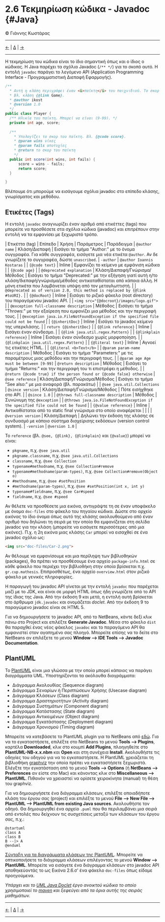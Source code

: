 # 2.6 Τεκμηρίωση κώδικα - Javadoc {#Java} 
© Γιάννης Κωστάρας

---

[<-](../2.5-Polymorphism/README.md) | [Δ](../../README.md) | [->](../2.7-Debugging/README.md)

---

Η τεκμηρίωση του κώδικα είναι το ίδιο σημαντική όπως και ο ίδιος ο κώδικας. Η Java παρέχει τα σχόλια Javadoc (```/** */```) για το σκοπό αυτό. Η εντολή ```javadoc``` παράγει το λεγόμενο ΑΡΙ (Application Programming Interface - Προγραμματιστική Διεπαφή Εφαρμογής).

```java
/**
  * Αυτή η κλάση περιγράφει έναν <i>παίκτη</i> του παιχνιδιού. Το σκορ του παίκτη αποθηκεύεται σ' αυτήν την κλάση. 
  * Βλ. κλάση {@link Game}.
  * @author ikost
  * @version 1.0
  */
public class Player {
  /** Ηλικία του παίκτη. Μπορεί να είναι (9-99). */
  private int age, score;
  
  /** 
	* Υπολογίζει το σκορ του παίκτη. Βλ. {@code score}.
	* @param wins νίκες
	* @param fails αποτυχίες
	* @return το σκορ του παίκτη 
	*/
  public int score(int wins, int fails) {
	  score = wins - fails;
  	  return score;
  }

}
```

Βλέπουμε ότι μπορούμε να εισάγουμε σχόλια javadoc στο επίπεδο κλάσης, γνωρίσματος και μεθόδου. 

## Ετικέτες (Tags) 
Η εντολή ```javadoc``` αναγνωρίζει έναν αριθμό από ετικέττες (tags) που μπορείτε να προσθέσετε στα σχόλια κώδικα (javadoc) και επιτρέπουν στην εντολή να τα εμφανίσει με ξεχωριστό τρόπο.

| Ετικέττα (tag) | Επίπεδο | Χρήση | Παράμετρος | Παράδειγμα
| ```@author name``` | Κλάση/Διεπαφή | Εισάγει το τμήμα "Author:" με το όνομα συγγραφέα. Για κάθε συγγραφέα, εισάγετε μια νέα ετικέτα ```@author```. Αν δε γνωρίζετε το συγγραφέα, δώστε ```unascribed```. | ```-author``` | ```@author Ioannis Kostaras``` |
| ```{@code text}``` | Inline | Εμφανίζει το κείμενο με εμφάνιση κώδικα | | ```{@code age}``` | 
| ```@deprecated explanation``` | Κλάση/Διεπαφή/Γνώρισμα/Μέθοδος | Εισάγει το τμήμα "Deprecated:" με την εξήγηση γιατί αυτή η/το κλάση/διεπαφή/γνώρισμα/μέθοδος αντικαταθίσταται από κάποια άλλη. Η μόνη ετικέτα που λαμβάνεται υπόψη από τον μεταγλωττιστή. | | ```@deprecated as of version 2.0, this method is replaced by {@link #toURI}.``` |
| ```{@docRoot}``` | Inline | Εισάγει το ριζικό φάκελο (root directory) του παραγόμενου javadoc API. | | ```<img src="{@docroot}/images/logo.gif">``` | 
| ```@exception full-classname description``` | Μέθοδος | Εισάγει το τμήμα "Throws:" με την εξαίρεση που εμφανίζει μια μέθοδος και την περιγραφή τους. | | ```@exception java.io.FileNotFoundException if the specified file could not be found``` |
| ```{@inheritDoc}``` | Inline | Εισάγει το javadoc κείμενο της υπερκλάσης. | | ```return {@inheritDoc}``` | 
| ```{@link reference}``` | Inline | Εισάγει έναν σύνδεσμο. | | ```{@link java.util.regex.Pattern}``` | 
| ```{@linkplain reference}``` | Inline | Εισάγει έναν σύνδεσμο χωρίς μορφοποίηση. | | ```{@linkplain java.util.regex.Pattern}``` | 
| ```{@literal text}``` | Inline | Αγνοεί τις ετικέτες HTML. | | ```{@literal <b>Text</b>``` | 
| ```@param param-name description``` | Μέθοδος | Εισάγει το τμήμα "Parameters:" με τις παραμέτρους μιας μεθόδου και την περιγραφή τους. | | ```@param age Age must be between [9-99]```
| ```@return description``` | Μέθοδος | Εισάγει το τμήμα "Returns:" και την περιγραφή του τι επιστρέφει η μέθοδος. | | ```@return {@code true} if the person found or {@code false} otherwise```
| ```@see reference``` | Κλάση/Διεπαφή/Γνώρισμα/Μέθοδος | Εισάγει το τμήμα "See also:" με μια αναφορά (βλ. παρακάτω) | | ```@see java.util.Collections```
| ```@since version``` | Κλάση/Διεπαφή/Γνώρισμα/Μέθοδος | Πότε εισήχθηκε στο ΑΡΙ. |  | ```@since 1.0``` |
| ```@throws full-classname description``` | Μέθοδος | Συνώνυμη της ```@exception``` | | ```@throws java.io.FileNotFoundException if the specified file could not be found``` |
| ```{@value reference}``` | Inline | Αντικαθίσταται από το static final γνώρισμα στο οποίο αναφέρεται | |  | 
| ```@version version``` | Κλάση/Διεπαφή | Δηλώνει την έκδοση της κλάσης σε συνδυασμό με κάποιο σύστημα διαχείρισης εκδόσεων (version control system). | ```-version``` | ```@version 1.0``` |

Το ```reference``` (βλ. ```@see, {@link}, {@linkplain}``` και ```{@value}```) μπορεί να είναι:

* ```pkgname```, π.χ. ```@see java.util```
* ```pkgname.classname```, π.χ. ```@see java.util.Collections```
* ```classname```, π.χ. ```@see Collection```
* ```typename#methodname```, π.χ. ```@see Collection#remove```
* ```typename#methodname(param-types)```, π.χ. ```@see Collection#remove(Object o)```
* ```#methodname```, π.χ. ```@see #setPosition```
* ```#methodname(param-types)```, π.χ. ```@see #setPosition(int x, int y)```
* ```typename#fieldname```, π.χ. ```@see Car#speed```
* ```fieldname```, π.χ. ```@see #speed```

Αν θέλετε να προσθέσετε μια εικόνα, αντιγράψτε τη σε έναν υποφάκελο με όνομα ```doc-files``` στο φάκελο του πηγαίου κώδικα. Δώστε στο αρχείο εικόνας το ίδιο όνομα όπως αυτό της κλάσης ακολουθούμενο από έναν αριθμό που δηλώνει τη σειρά με την οποία θα εμφανίζεται στη σελίδα javadoc για την κλάση (μπορείτε να εισάγετε περισσότερες από μια εικόνες). Π.χ. η 2η εικόνα μιας κλάσης ```Car``` μπορεί να εισαχθεί σε ένα javadoc σχόλιο ως:

```html
<img src="doc-files/Car-2.png">
```

Αν θέλουμε να εμφανίσουμε και μια περίληψη των βιβλιοθηκών (packages), θα πρέπει να προσθέσουμε ένα αρχείο ```package-info.html``` σε κάθε φάκελο που περιέχει την βιβλιοθήκη στην οποία βρίσκεται π.χ. ```gr.cup.mathesis```. Επιπροσθέτως, ένα αρχείο ```overview.html``` στον ριζικό φάκελο με γενικές πληροφορίες.

Η παραγωγή του javadoc API γίνεται με την εντολή ```javadoc``` που παρέχεται μαζί με το JDK, και είναι σε μορφή HTML όπως ήδη γνωρίζετε από το ΑΡΙ της ίδιας της Java. Από την έκδοση 9 και μετά, η εντολή αυτή βρίσκεται στο άρθρωμα ```jdk.javadoc``` και ονομάζεται _doclet_. Από την έκδοση 9 το παραγώμενο javadoc είναι σε HTML 5.

Για να δημιουργήσετε το javadoc API, από το NetBeans, κάντε δεξί κλικ πάνω στο Project και επιλέξτε **Generate Javadoc**. Μέσα στο φάκελο ```dist``` θα παραχθεί ένας νέος φάκελος ```javadoc``` και το παραγόμενο ΑΡΙ θα εμφανιστεί στον αγαπημένο σας πλοηγό. Μπορείτε επίσης να το δείτε στο NetBeans αν επιλέξετε το μενού **Window --> IDE Tools --> Javadoc Documentation**.

## PlantUML
Το [PlantUML](http://plantuml.com/) είναι μια γλώσσα με την οποία μπορεί κάποιος να παράγει διαγράμματα UML. Υποστηρίζονται τα ακόλουθα διαγράμματα:

* Διάγραμμα Ακολουθίας (Sequence diagram)
* Διάγραμμα Σεναρίων ή Περιπτώσεων Χρήσης (Usecase diagram)
* Διάγραμμα Κλάσεων (Class diagram)
* Διάγραμμα Δραστηριοτήτων (Activity diagram)
* Διάγραμμα Συστημάτων (Component diagram)
* Διάγραμμα Κατάστασης (State diagram)
* Διάγραμμα Αντικειμένων (Object diagram)
* Διάγραμμα Εγκατάστασης (Deployment diagram) 
* Διάγραμμα Χρονισμού (Timing diagram) 


Μπορείτε να κατεβάσετε το PlantUML plugin για το NetBeans από [εδώ](http://plugins.netbeans.org/plugin/49069/plantuml). Για να το εγκαταστήσετε, επιλέξτε στο NetBeans το μενού **Tools --> Plugins**, καρτέλα **Downloaded**, κλικ στο κουμπί **Add Plugins**, πλοηγηθείτε στο **PlantUML-NB-x.x.nbm** και **Open** και στη συνέχεια **Install**. Ακολουθήστε τις οδηγίες του οδηγού για να το εγκαταστήσετε. Η PlantUML χρειάζεται τη βιβλιοθήκη [graphviz](https://graphviz.gitlab.io/download/) την οποία πρέπει να εγκαταστήσετε ξεχωριστά. Ελέγξτε την εγκατάσταση από το μενού **Tools --> Options** (ή **NetBeans --> Preferences** αν είστε στο Mac) και κάνοντας κλικ στο **Miscellaneous --> PlantUML**. Πιθανόν να χρειαστεί να ορίσετε χειροκίνητα (manual) τη θέση του graphviz.

Για να δημιουργήσετε ένα διάγραμμα κλάσεων, επιλέξτε οποιαδήποτε κλάση του έργου σας (project) και επιλέξτε το μενού **File --> New File --> PlantUML --> PlantUML from existing Java sources**. Ακολουθήστε τον οδηγό. Θα δημιουργηθεί ένα αρχείο ```.puml``` που θα περιλαμβάνει μια σειρά από εντολές που δείχνουν τις συσχετίσεις μεταξύ των κλάσεων του έργου σας, π.χ.:

```
@startuml
class A
class B
B --|> A
@enduml
```

[Σύνταξη για τα διαγράμματα κλάσεων της PlantUML](http://plantuml.com/class-diagram). Μπορείτε να οπτικοποιήσετε το διάγραμμα κλάσεων επιλέγοντας το μενού **Window --> PlantUML**. Μπορείτε να εισάγετε ένα διάγραμμα κλάσεων στο javadoc API αποθηκεύοντάς το ως Εικόνα 2.6.σ' ένα φάκελο ```doc-files``` όπως είδαμε προηγούμενα. 

_Υπάρχει και το [UML Java Doclet](https://github.com/gboersma/uml-java-doclet) έργο ανοικτού κώδικα το οποίο χρησιμοποιεί το [maven](https://maven.apache.org/) και ξεφεύγει από τα όρια αυτής της σειράς μαθημάτων._


---

[<-](../2.5-Polymorphism/README.md) | [Δ](../../README.md) | [->](../2.7-Debugging/README.md)

---
